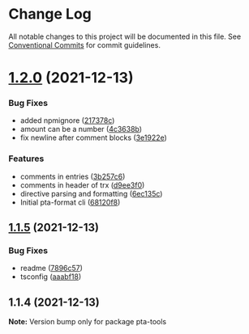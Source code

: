 # Change Log

All notable changes to this project will be documented in this file.
See [Conventional Commits](https://conventionalcommits.org) for commit guidelines.

# [1.2.0](https://github.com/kajyr/pta-tools/compare/pta-tools@1.1.5...pta-tools@1.2.0) (2021-12-13)


### Bug Fixes

* added npmignore ([217378c](https://github.com/kajyr/pta-tools/commit/217378c09b72410c14b2df7076c7733cebe3f5a5))
* amount can be a number ([4c3638b](https://github.com/kajyr/pta-tools/commit/4c3638b41a826db47c7a07b5dafa47bd1f83efee))
* fix newline after comment blocks ([3e1922e](https://github.com/kajyr/pta-tools/commit/3e1922e034c72b4170183c750ebde01004c6dc35))


### Features

* comments in entries ([3b257c6](https://github.com/kajyr/pta-tools/commit/3b257c66175138c8a94c33553f137fb08f928bce))
* comments in header of trx ([d9ee3f0](https://github.com/kajyr/pta-tools/commit/d9ee3f06d7a015d5576b1a3c49cad0722647c9a4))
* directive parsing and formatting ([6ec135c](https://github.com/kajyr/pta-tools/commit/6ec135cae5b3f4623d9895be13b58835b147a4b0))
* Initial pta-format cli ([68120f8](https://github.com/kajyr/pta-tools/commit/68120f8c07b2eced9f5a69d20e80f407a14a58da))





## [1.1.5](https://github.com/kajyr/pta-tools/compare/pta-tools@1.1.4...pta-tools@1.1.5) (2021-12-13)


### Bug Fixes

* readme ([7896c57](https://github.com/kajyr/pta-tools/commit/7896c570b239396ba61e2ae6441f761a3fc0f1af))
* tsconfig ([aaabf18](https://github.com/kajyr/pta-tools/commit/aaabf18c6eccdb9f5f966cf85fd9ed6d55b18620))





## 1.1.4 (2021-12-13)

**Note:** Version bump only for package pta-tools

